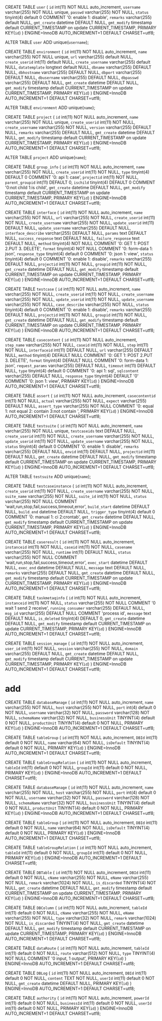CREATE TABLE `user` (
`id` int(11) NOT NULL auto_increment,
`username` varchar(255) NOT NULL unique,
`passwd` varchar(255) NOT NULL,
`status` tinyint(4) default 0 COMMENT '0: enable 1: disable',
`remarks` varchar(255) default NULL,
`gmt_create` datetime DEFAULT NULL,
`gmt_modify` timestamp default CURRENT_TIMESTAMP on update CURRENT_TIMESTAMP,
PRIMARY KEY(`id`)
) ENGINE=InnoDB AUTO_INCREMENT=1 DEFAULT CHARSET=utf8;

ALTER TABLE `user` ADD unique(`username`);

CREATE TABLE `environment` (
`id` int(11) NOT NULL auto_increment,
`name` varchar(255) NOT NULL unique,
`url` varchar(255) default NULL,
`create_userid` int(11) default NULL,
`create_username` varchar(255) default NULL,
`datatemplate` longtext default NULL,
`dbname` varchar(255) DEFAULT NULL,
`dbhostname` varchar(255) DEFAULT NULL,
`dbport` varchar(255) DEFAULT NULL,
`dbusername` varchar(255) DEFAULT NULL,
`dbpasswd` varchar(255) DEFAULT NULL,
`gmt_create` datetime DEFAULT NULL,
`gmt_modify` timestamp default CURRENT_TIMESTAMP on update CURRENT_TIMESTAMP,
PRIMARY KEY(`id`)
) ENGINE=InnoDB AUTO_INCREMENT=1 DEFAULT CHARSET=utf8;

ALTER TABLE `environment` ADD unique(`name`);

CREATE TABLE `project` (
`id` int(11) NOT NULL auto_increment,
`name` varchar(255) NOT NULL unique,
`create_userid` int(11) NOT NULL,
`create_username` varchar(255) NOT NULL,
`version` varchar(255) DEFAULT NULL,
`remarks` varchar(255) DEFAULT NULL,
`gmt_create` datetime DEFAULT NULL,
`gmt_modify` timestamp default CURRENT_TIMESTAMP on update CURRENT_TIMESTAMP,
PRIMARY KEY(`id`)
) ENGINE=InnoDB AUTO_INCREMENT=1 DEFAULT CHARSET=utf8;

ALTER TABLE `project` ADD unique(`name`);

CREATE TABLE `group_info` (
`id` int(11) NOT NULL auto_increment,
`name` varchar(255) NOT NULL,
`create_userid` int(11) NOT NULL,
`type` tinyint(4) DEFAULT 0 COMMENT '0: api 1: case',
`projectid` int(11) NOT NULL,
`parent_groupid` int(11) DEFAULT 0,
`ischild` tinyint(4) DEFAULT 0 COMMENT '0:not child 1:is child',
`gmt_create` datetime DEFAULT NULL,
`gmt_modify` timestamp default CURRENT_TIMESTAMP on update CURRENT_TIMESTAMP,
PRIMARY KEY(`id`)
) ENGINE=InnoDB AUTO_INCREMENT=1 DEFAULT CHARSET=utf8;

CREATE TABLE `interface` (
`id` int(11) NOT NULL auto_increment,
`name` varchar(255) NOT NULL,
`url` varchar(255) NOT NULL,
`create_userid` int(11) NOT NULL,
`create_username` varchar(255) NOT NULL,
`update_userid` int(11) DEFAULT NULL,
`update_username` varchar(255) DEFAULT NULL,
`interface_describe` varchar(255) DEFAULT NULL,
`params` text DEFAULT NULL,
`success_response` text DEFAULT NULL,
`failure_response` text DEFAULT NULL,
`method` tinyint(4) NOT NULL COMMENT '0: GET 1: POST 2.PUT 3. DELETE',
`format` tinyint(4) NOT NULL COMMENT '0: form-data 1: json',
`response_type` tinyint(4) default 0 COMMENT '0: json 1: view',
`status` tinyint(4) default 0 COMMENT '0: enable 1: disable',
`remarks` varchar(255) DEFAULT NULL,
`projectid` int(11) NOT NULL,
`groupid` int(11) NOT NULL,
`gmt_create` datetime DEFAULT NULL,
`gmt_modify` timestamp default CURRENT_TIMESTAMP on update CURRENT_TIMESTAMP,
PRIMARY KEY(`id`)
) ENGINE=InnoDB AUTO_INCREMENT=1 DEFAULT CHARSET=utf8;

CREATE TABLE `testcase` (
`id` int(11) NOT NULL auto_increment,
`name` varchar(255) NOT NULL,
`create_userid` int(11) NOT NULL,
`create_username` varchar(255) NOT NULL,
`update_userid` int(11) NOT NULL,
`update_username` varchar(255) NOT NULL,
`case_describe` varchar(255) NOT NULL,
`status` tinyint(4) default 0 COMMENT '0: enable 1: disable',
`remarks` varchar(255) DEFAULT NULL,
`projectid` int(11) NOT NULL,
`groupid` int(11) NOT NULL,
`gmt_create` datetime DEFAULT NULL,
`gmt_modify` timestamp default CURRENT_TIMESTAMP on update CURRENT_TIMESTAMP,
PRIMARY KEY(`id`)
) ENGINE=InnoDB AUTO_INCREMENT=1 DEFAULT CHARSET=utf8;

CREATE TABLE `casecontent` (
`id` int(11) NOT NULL auto_increment,
`step_name` varchar(255) NOT NULL,
`caseid` int(11) NOT NULL,
`step` int(11) NOT NULL,
`interfaceid` int(11) DEFAULT NULL,
`url` varchar(255) DEFAULT NULL,
`method` tinyint(4) DEFAULT NULL COMMENT '0: GET 1: POST 2.PUT 3. DELETE',
`format` tinyint(4) DEFAULT NULL COMMENT '0: form-data 1: json',
`request_params` varchar(255) DEFAULT NULL,
`timeout` int(11) DEFAULT NULL,
`type` tinyint(4) default 0 COMMENT '0: api 1: sql',
`sqlcontent` varchar(255) DEFAULT NULL,
`response_type` tinyint(4) DEFAULT '0' COMMENT '0: json 1: view',
PRIMARY KEY(`id`)
) ENGINE=InnoDB AUTO_INCREMENT=1 DEFAULT CHARSET=utf8;

CREATE TABLE `assert` (
`id` int(11) NOT NULL auto_increment,
`casecontentid` int(11) NOT NULL,
`actual` varchar(255) NOT NULL,
`expect` varchar(255) DEFAULT NULL,
`assert_type` varchar(255) NOT NULL COMMENT '0: equal 1: not equal 2: contain 3:not contain ',
PRIMARY KEY(`id`)
) ENGINE=InnoDB AUTO_INCREMENT=1 DEFAULT CHARSET=utf8;

CREATE TABLE `testsuite` (
`id` int(11) NOT NULL auto_increment,
`name` varchar(255) NOT NULL unique,
`testcaseids` text DEFAULT NULL,
`create_userid` int(11) NOT NULL,
`create_username` varchar(255) NOT NULL,
`update_userid` int(11) NOT NULL,
`update_username` varchar(255) NOT NULL,
`status` tinyint(4) default 0 COMMENT '0: enable 1: disable',
`remarks` varchar(255) DEFAULT NULL,
`envid` int(11) DEFAULT NULL,
`projectid` int(11) DEFAULT NULL,
`gmt_create` datetime DEFAULT NULL,
`gmt_modify` timestamp default CURRENT_TIMESTAMP on update CURRENT_TIMESTAMP,
PRIMARY KEY(`id`)
) ENGINE=InnoDB AUTO_INCREMENT=1 DEFAULT CHARSET=utf8;

ALTER TABLE `testsuite` ADD unique(`name`);

CREATE TABLE `testcaseinstance` (
`id` int(11) NOT NULL auto_increment,
`create_userid` int(11) NOT NULL,
`create_username` varchar(255) NOT NULL,
`suite_name` varchar(255) NOT NULL,
`suite_id` int(11) NOT NULL,
`status` varchar(255) NOT NULL COMMENT 'wait,run,stop,fail,success,timeout,error',
`build_start` datetime DEFAULT NULL,
`build_end` datetime DEFAULT NULL,
`trigger_type` tinyint(4) default 0 COMMENT '0: manual 1: ci 2:crontab',
`gmt_create` datetime DEFAULT NULL,
`gmt_modify` timestamp default CURRENT_TIMESTAMP on update CURRENT_TIMESTAMP,
PRIMARY KEY(`id`)
) ENGINE=InnoDB AUTO_INCREMENT=1 DEFAULT CHARSET=utf8;

CREATE TABLE `caseresult` (
`id` int(11) NOT NULL auto_increment,
`instanceid` int(11) NOT NULL,
`caseid` int(11) NOT NULL,
`casename` varchar(255) NOT NULL,
`runtime` int(11) DEFAULT NULL,
`status` varchar(255) NOT NULL COMMENT 'wait,run,stop,fail,success,timeout,error',
`exec_start` datetime DEFAULT NULL,
`exec_end` datetime DEFAULT NULL,
`message` text DEFAULT NULL,
`remarks` varchar(255) DEFAULT NULL,
`gmt_create` datetime DEFAULT NULL,
`gmt_modify` timestamp default CURRENT_TIMESTAMP on update CURRENT_TIMESTAMP,
PRIMARY KEY(`id`)
) ENGINE=InnoDB AUTO_INCREMENT=1 DEFAULT CHARSET=utf8;

CREATE TABLE `taskmetaqinfo` (
`id` int(11) NOT NULL auto_increment,
`instanceid` int(11) NOT NULL,
`status` varchar(255) NOT NULL COMMENT '0 wait 1 send 2 receive',
`running_consumer` varchar(255) DEFAULT NULL,
`msg_id` varchar(255) DEFAULT NULL COMMENT 'process id',
`message` text DEFAULT NULL,
`is_deleted` tinyint(4) DEFAULT 0,
`gmt_create` datetime DEFAULT NULL,
`gmt_modify` timestamp default CURRENT_TIMESTAMP on update CURRENT_TIMESTAMP,
PRIMARY KEY(`id`)
) ENGINE=InnoDB AUTO_INCREMENT=1 DEFAULT CHARSET=utf8;

CREATE TABLE `session_manage` (
`id` int(11) NOT NULL auto_increment,
`user_id` int(11) NOT NULL,
`session` varchar(255) NOT NULL,
`domain` varchar(255) DEFAULT NULL,
`gmt_create` datetime DEFAULT NULL,
`gmt_modify` timestamp default CURRENT_TIMESTAMP on update CURRENT_TIMESTAMP,
PRIMARY KEY(`id`)
) ENGINE=InnoDB AUTO_INCREMENT=1 DEFAULT CHARSET=utf8;

# add
CREATE TABLE `databaseManage` (
`id` int(11) NOT NULL auto_increment,
`name` varchar(255) NOT NULL,
`host` varchar(255) NOT NULL,
`port` int(4) default 0 NOT NULL,
`username` varchar(32) NOT NULL,
`password` varchar(128) NOT NULL,
`schemaName` varchar(32) NOT NULL,
`businessUnit` TINYINT(4) default 0 NOT NULL,
`productUnit` TINYINT(4) default 0 NOT NULL,
PRIMARY KEY(`id`)
) ENGINE=InnoDB AUTO_INCREMENT=1 DEFAULT CHARSET=utf8;

CREATE TABLE `tableGroup` (
`id` int(11) NOT NULL auto_increment,
`DBId` int(11) default 0 NOT NULL,
`name` varchar(64) NOT NULL,
`isDefault` TINYINT(4) default 0 NOT NULL,
PRIMARY KEY(`id`)
) ENGINE=InnoDB AUTO_INCREMENT=1 DEFAULT CHARSET=utf8;

CREATE TABLE `tableGroupRelation` (
`id` int(11) NOT NULL auto_increment,
`tableId` int(11) default 0 NOT NULL,
`groupId` int(11) default 0 NOT NULL,
PRIMARY KEY(`id`)
) ENGINE=InnoDB AUTO_INCREMENT=1 DEFAULT CHARSET=utf8;

CREATE TABLE `databaseManage` (
`id` int(11) NOT NULL auto_increment,
`name` varchar(255) NOT NULL,
`host` varchar(255) NOT NULL,
`port` int(4) default 0 NOT NULL,
`username` varchar(32) NOT NULL,
`password` varchar(128) NOT NULL,
`schemaName` varchar(32) NOT NULL,
`businessUnit` TINYINT(4) default 0 NOT NULL,
`productUnit` TINYINT(4) default 0 NOT NULL,
PRIMARY KEY(`id`)
) ENGINE=InnoDB AUTO_INCREMENT=1 DEFAULT CHARSET=utf8;

CREATE TABLE `tableGroup` (
`id` int(11) NOT NULL auto_increment,
`DBId` int(11) default 0 NOT NULL,
`name` varchar(64) NOT NULL,
`isDefault` TINYINT(4) default 0 NOT NULL,
PRIMARY KEY(`id`)
) ENGINE=InnoDB AUTO_INCREMENT=1 DEFAULT CHARSET=utf8;

CREATE TABLE `tableGroupRelation` (
`id` int(11) NOT NULL auto_increment,
`tableId` int(11) default 0 NOT NULL,
`groupId` int(11) default 0 NOT NULL,
PRIMARY KEY(`id`)
) ENGINE=InnoDB AUTO_INCREMENT=1 DEFAULT CHARSET=utf8;

CREATE TABLE `DBTable` (
`id` int(11) NOT NULL auto_increment,
`DBId` int(11) default 0 NOT NULL,
`cName` varchar(255) NOT NULL,
`eName` varchar(255) NOT NULL,
`remark` varchar(1024) NOT NULL,
`is_discarded` TINYINT(4)  NOT NULL,
`gmt_create` datetime DEFAULT NULL,
`gmt_modify` timestamp default CURRENT_TIMESTAMP on update CURRENT_TIMESTAMP,
PRIMARY KEY(`id`)
) ENGINE=InnoDB AUTO_INCREMENT=1 DEFAULT CHARSET=utf8;

CREATE TABLE `DBColumn` (
`id` int(11) NOT NULL auto_increment,
`tableId` int(11) default 0 NOT NULL,
`cName` varchar(255) NOT NULL,
`eName` varchar(255) NOT NULL,
`type` varchar(32) NOT NULL,
`remark` varchar(1024)  NOT NULL,
`is_discarded` TINYINT(4)  NOT NULL,
`gmt_create` datetime DEFAULT NULL,
`gmt_modify` timestamp default CURRENT_TIMESTAMP on update CURRENT_TIMESTAMP,
PRIMARY KEY(`id`)
) ENGINE=InnoDB AUTO_INCREMENT=1 DEFAULT CHARSET=utf8;

CREATE TABLE `dataRoute` (
`id` int(11) NOT NULL auto_increment,
`tableId` int(11) default 0 NOT NULL,
`route` varchar(512) NOT NULL,
`type` TINYINT(4) NOT NULL COMMENT '0 input, 1 output',
PRIMARY KEY(`id`)
) ENGINE=InnoDB AUTO_INCREMENT=1 DEFAULT CHARSET=utf8;

CREATE TABLE `DBLog` (
`id` int(11) NOT NULL auto_increment,
`DBId` int(11) default 0 NOT NULL,
`content` TEXT NOT NULL,
`userId` int(11) default 0 NOT NULL,
`gmt_create` datetime DEFAULT NULL,
PRIMARY KEY(`id`)
) ENGINE=InnoDB AUTO_INCREMENT=1 DEFAULT CHARSET=utf8;

CREATE TABLE `authority` (
`id` int(11) NOT NULL auto_increment,
`powerId` int(11) default 0 NOT NULL,
`businessId` int(11) default 0 NOT NULL,
`userId` int(11) default 0 NOT NULL,
PRIMARY KEY(`id`)
) ENGINE=InnoDB AUTO_INCREMENT=1 DEFAULT CHARSET=utf8;